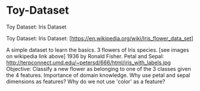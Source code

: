# Toy-Dataset
Toy Dataset: Iris Dataset

Toy Dataset: Iris Dataset: [https://en.wikipedia.org/wiki/Iris_flower_data_set]

A simple dataset to learn the basics.
3 flowers of Iris species. [see images on wikipedia link above]
1936 by Ronald Fisher.
Petal and Sepal: http://terpconnect.umd.edu/~petersd/666/html/iris_with_labels.jpg
Objective: Classify a new flower as belonging to one of the 3 classes given the 4 features.
Importance of domain knowledge.
Why use petal and sepal dimensions as features?
Why do we not use 'color' as a feature?
